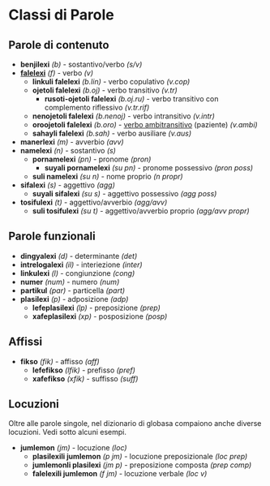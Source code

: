 <h1>Classi di Parole</h1>
<p>
</p>
<h2>Parole di contenuto</h2>
<ul>
	<li><strong>benjilexi</strong> <em>(b)</em> - sostantivo/verbo <em>(s/v)</em></li>
	<li><strong><a href="./inharelexi.html#falelexili_klase">falelexi</a></strong> <em>(f)</em> - verbo <em>(v)</em>
		<ul>
			<li><strong>linkuli falelexi</strong> <em>(b.lin)</em> - verbo copulativo <em>(v.cop)</em></li>
			<li><strong>ojetoli falelexi</strong> <em>(b.oj)</em> - verbo transitivo <em>(v.tr)</em>
				<ul>
					<li><strong>rusoti-ojetoli falelexi</strong> <em>(b.oj.ru)</em> - verbo transitivo con complemento
						riflessivo <em>(v.tr.rif)</em>
					</li>
				</ul>
			</li>
			<li><strong>nenojetoli falelexi</strong> <em>(b.nenoj)</em> - verbo intransitivo <em>(v.intr)</em></li>
			<li><strong>oroojetoli falelexi</strong> <em>(b.oro)</em> - <a
					href="https://globalwikionline.com/detial/en/Ambitransitive_verb">verbo ambitransitivo</a>
				(paziente) <em>(v.ambi)</em></li>
			<li><strong>sahayli falelexi</strong> <em>(b.sah)</em> - verbo ausiliare <em>(v.aus)</em></li>
		</ul>
	</li>
	<li><strong>manerlexi</strong> <em>(m)</em> - avverbio <em>(avv)</em></li>
	<li><strong>namelexi</strong> <em>(n)</em> - sostantivo <em>(s)</em>
		<ul>
			<li><strong>pornamelexi</strong> <em>(pn)</em> - pronome <em>(pron)</em>
				<ul>
					<li><strong>suyali pornamelexi</strong> <em>(su pn)</em> - pronome possessivo <em>(pron poss)</em>
					</li>
				</ul>
			</li>
			<li><strong>suli namelexi</strong> <em>(su n)</em> - nome proprio <em>(n propr)</em></li>
		</ul>
	</li>
	<li><strong>sifalexi</strong> <em>(s)</em> - aggettivo <em>(agg)</em>
		<ul>
			<li><strong>suyali sifalexi</strong> <em>(su s)</em> - aggettivo possessivo <em>(agg poss)</em></li>
		</ul>
	</li>
	<li><strong>tosifulexi</strong> <em>(t)</em> - aggettivo/avverbio <em>(agg/avv)</em>
		<ul>
			<li><strong>suli tosifulexi</strong> <em>(su t)</em> - aggettivo/avverbio proprio <em>(agg/avv propr)</em>
			</li>
		</ul>
	</li>
</ul>
<h2>Parole funzionali</h2>
<ul>
	<li><strong>dingyalexi</strong> <em>(d)</em> - determinante <em>(det)</em></li>
	<li><strong>intrelogalexi</strong> <em>(il)</em> - interiezione <em>(inter)</em></li>
	<li><strong>linkulexi</strong> <em>(l)</em> - congiunzione <em>(cong)</em></li>
	<li><strong>numer</strong> <em>(num)</em> - numero <em>(num)</em></li>
	<li><strong>partikul</strong> <em>(par)</em> - particella <em>(part)</em></li>
	<li><strong>plasilexi</strong> <em>(p)</em> - adposizione <em>(adp)</em>
		<ul>
			<li><strong>lefeplasilexi</strong> <em>(lp)</em> - preposizione <em>(prep)</em></li>
			<li><strong>xafeplasilexi</strong> <em>(xp)</em> - posposizione <em>(posp)</em></li>
		</ul>
	</li>
</ul>
<h2>Affissi</h2>
<ul>
	<li><strong>fikso</strong> <em>(fik)</em> - affisso <em>(aff)</em>
		<ul>
			<li><strong>lefefikso</strong> <em>(lfik)</em> - prefisso <em>(pref)</em></li>
			<li><strong>xafefikso</strong> <em>(xfik)</em> - suffisso <em>(suff)</em></li>
		</ul>
	</li>
</ul>
<h2>Locuzioni</h2>
<p>Oltre alle parole singole, nel dizionario di globasa compaiono anche diverse locuzioni. Vedi sotto alcuni esempi.</p>
<ul>
	<li><strong>jumlemon</strong> <em>(jm)</em> - locuzione <em>(loc)</em>
		<ul>
			<li><strong>plasilexili jumlemon</strong> <em>(p jm)</em> - locuzione preposizionale <em>(loc prep)</em>
			</li>
			<li><strong>jumlemonli plasilexi</strong> <em>(jm p)</em> - preposizione composta <em>(prep comp)</em></li>
			<li><strong>falelexili jumlemon</strong> <em>(f jm)</em> - locuzione verbale <em>(loc v)</em></li>
		</ul>
	</li>
</ul>
<p></p>
